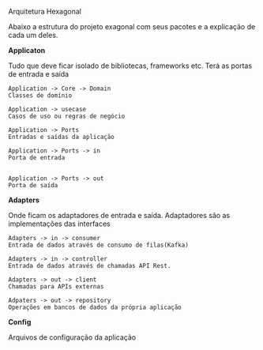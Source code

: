 Arquitetura Hexagonal

Abaixo a estrutura do projeto exagonal com seus pacotes e a explicação de cada um deles.


**Applicaton**

Tudo que deve ficar isolado de bibliotecas, frameworks etc.
Terá as portas de entrada e saída

    Application -> Core -> Domain
    Classes de domínio
    
    Application -> usecase
    Casos de uso ou regras de negócio
    
    Application -> Ports
    Entradas e saídas da aplicação
    
    Application -> Ports -> in
    Porta de entrada
    
    
    Application -> Ports -> out
    Porta de saída


**Adapters**

Onde ficam os adaptadores de entrada e saída. Adaptadores são as implementações das interfaces

    Adapters -> in -> consumer
    Entrada de dados através de consumo de filas(Kafka)
    
    Adapters -> in -> controller
    Entrada de dados através de chamadas API Rest.
    
    Adapters -> out -> client
    Chamadas para APIs externas
    
    Adpaters -> out -> repository
    Operações em bancos de dados da própria aplicação

**Config**

Arquivos de configuração da aplicação